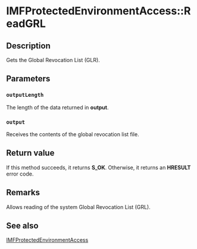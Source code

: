 # IMFProtectedEnvironmentAccess::ReadGRL

## Description

Gets the Global Revocation List (GLR).

## Parameters

### `outputLength`

The length of the data returned in **output**.

### `output`

Receives the contents of the global revocation list file.

## Return value

If this method succeeds, it returns **S_OK**. Otherwise, it returns an **HRESULT** error code.

## Remarks

Allows reading of the system Global Revocation List (GRL).

## See also

[IMFProtectedEnvironmentAccess](https://learn.microsoft.com/windows/desktop/api/mfidl/nn-mfidl-imfprotectedenvironmentaccess)